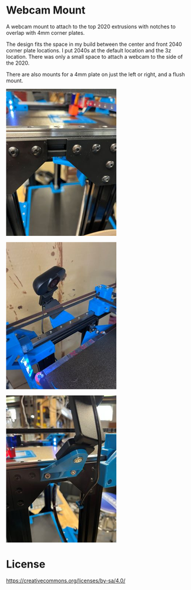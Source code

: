 # Webcam Mount

A webcam mount to attach to the top 2020 extrusions with notches to overlap with 4mm corner plates.  

The design fits the space in my build between the center and front 2040 corner plate locations. I put 2040s at the default location and the 3z location.  There was only a small space to attach a webcam to the side of the 2020.

There are also mounts for a 4mm plate on just the left or right, and a flush mount.

![Space for webcam](./img/webcam-mount-location.jpg)

![Webcam Front](./img/webcam-mount-front.jpg)

![Webcam Back](./img/webcam-mount-back.jpg)

# License

https://creativecommons.org/licenses/by-sa/4.0/